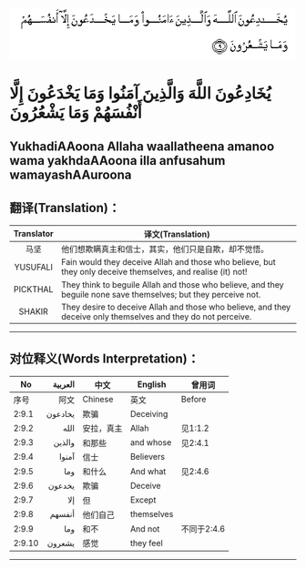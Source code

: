 ![002:009](images/002_009.gif)

#  يُخَادِعُونَ اللَّهَ وَالَّذِينَ آمَنُوا وَمَا يَخْدَعُونَ إِلَّا أَنْفُسَهُمْ وَمَا يَشْعُرُونَ 

## YukhadiAAoona Allaha waallatheena amanoo wama yakhdaAAoona illa anfusahum wamayashAAuroona

## 翻译(Translation)：

| Translator | 译文(Translation)                                            |
|:----------:| ------------------------------------------------------------ |
| 马坚       | 他们想欺瞒真主和信士，其实，他们只是自欺，却不觉悟。         |
| YUSUFALI   | Fain would they deceive Allah and those who believe, but they only deceive themselves, and realise (it) not! |
| PICKTHAL   | They think to beguile Allah and those who believe, and they beguile none save themselves; but they perceive not. |
| SHAKIR     | They desire to deceive Allah and those who believe, and they deceive only themselves and they do not perceive. |

---

## 对位释义(Words Interpretation)：

| No     | العربية | 中文       | English    | 曾用词      |
| ------ | -------:| ---------- | ---------- | ----------- |
| 序号   | 阿文    | Chinese    | 英文       | Before      |
| 2:9.1  | يخادعون | 欺骗       | Deceiving  |             |
| 2:9.2  | الله    | 安拉，真主 | Allah      | 见1:1.2     |
| 2:9.3  | والذين  | 和那些     | and whose  | 见2:4.1     |
| 2:9.4  | آمنوا   | 信士       | Believers  |             |
| 2:9.5  | وما     | 和什么     | And what   | 见2:4.6     |
| 2:9.6  | يخدعون  | 欺骗       | Deceive    |             |
| 2:9.7  | إلا     | 但         | Except     |             |
| 2:9.8  | أنفسهم  | 他们自己   | themselves |             |
| 2:9.9  | وما     | 和不       | And not    | 不同于2:4.6 |
| 2:9.10 | يشعرون  | 感觉       | they feel  |             |

---
